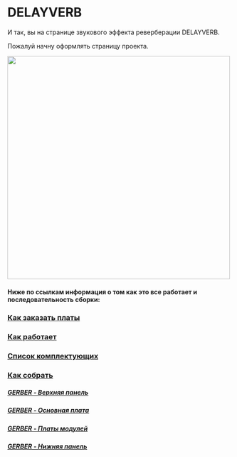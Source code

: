 # DELAYVERB

И так, вы на странице звукового эффекта реверберации DELAYVERB.<p>
Пожалуй начну оформлять страницу проекта.<p>

<img src="https://github.com/EugeneCarlo/DELAYVERB_Desktop_Reverberation/blob/main/Image/3D%20PANEL%20TOP.png?raw=true" width="500">

#### Ниже по ссылкам информация о том как это все работает и последовательность сборки:

### [Как заказать платы](https://github.com/EugeneCarlo/OVERLY-LOWERLY-Guitar-Pedal/blob/main/How%20to%20get%20PCB/README.md)

### [Как работает](https://github.com/EugeneCarlo/DELAYVERB_Desktop_Reverberation/blob/main/How%20it%20works/README.md)

### [Список комплектующих](https://github.com/EugeneCarlo/DELAYVERB_Desktop_Reverberation/blob/main/BOM/README.md)

### [Как собрать](https://github.com/EugeneCarlo/DELAYVERB_Desktop_Reverberation/blob/main/How%20to%20assemble/README.md)

##### [GERBER - Верхняя панель](https://github.com/EugeneCarlo/DELAYVERB_Desktop_Reverberation/raw/main/PCB/Gerber_PANEL.zip)

##### [GERBER - Основная плата](https://github.com/EugeneCarlo/DELAYVERB_Desktop_Reverberation/raw/main/PCB/Gerber_PCB_DELAYVERB%20SWHTCH.zip)

##### [GERBER - Платы модулей](https://github.com/EugeneCarlo/DELAYVERB_Desktop_Reverberation/raw/main/PCB/Gerber_Module.zip)

##### [GERBER - Нижняя панель](https://github.com/EugeneCarlo/DELAYVERB_Desktop_Reverberation/raw/main/PCB/Gerber_PCB_DELAYVERB%20SWHTCH.zip)